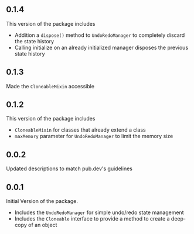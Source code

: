 ## 0.1.4

This version of the package includes
* Addition a `dispose()` method to `UndoRedoManager` to completely discard the state history
* Calling initialize on an already initialized manager disposes the previous state history

## 0.1.3

Made the `CloneableMixin` accessible

## 0.1.2

This version of the package includes
* `CloneableMixin` for classes that already extend a class
* `maxMemory` parameter for `UndoRedoManager` to limit the memory size 

## 0.0.2

Updated descriptions to match pub.dev's guidelines

## 0.0.1

Initial Version of the package.
* Includes the `UndoRedoManager` for simple undo/redo state management
* Includes the `Cloneable` interface to provide a method to create a deep-copy of an object